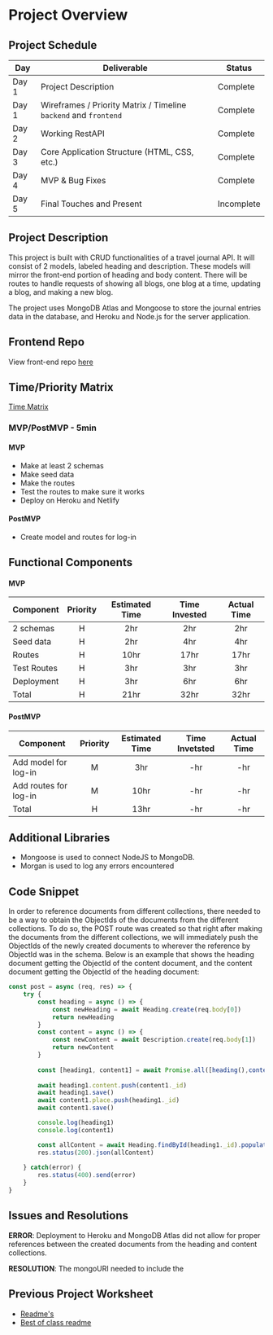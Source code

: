 # Project Overview

## Project Schedule

|  Day | Deliverable | Status
|---|---| ---|
|Day 1| Project Description | Complete
|Day 1| Wireframes / Priority Matrix / Timeline `backend` and `frontend`| Complete
|Day 2| Working RestAPI | Complete
|Day 3| Core Application Structure (HTML, CSS, etc.) | Complete
|Day 4| MVP & Bug Fixes | Complete
|Day 5| Final Touches and Present | Incomplete

## Project Description

This project is built with CRUD functionalities of a travel journal API. It will consist of 2 models, labeled heading and description. These models will mirror the front-end portion of heading and body content. There will be routes to handle requests of showing all blogs, one blog at a time, updating a blog, and making a new blog.

The project uses MongoDB Atlas and Mongoose to store the journal entries data in the database, and Heroku and Node.js for the server application. 

## Frontend Repo
View front-end repo [here](https://github.com/krislee/project2-frontend)

## Time/Priority Matrix 

[Time Matrix](https://res.cloudinary.com/dhiwn0i0g/image/upload/v1596169579/IMG_0104_ikhahb.png) 

### MVP/PostMVP - 5min 

#### MVP

- Make at least 2 schemas
- Make seed data
- Make the routes  
- Test the routes to make sure it works
- Deploy on Heroku and Netlify

#### PostMVP 

- Create model and routes for log-in

## Functional Components

#### MVP
| Component | Priority | Estimated Time | Time Invested | Actual Time |
| --- | :---: |  :---: | :---: | :---: |
| 2 schemas | H | 2hr | 2hr | 2hr|
| Seed data | H | 2hr | 4hr | 4hr|
| Routes | H | 10hr | 17hr | 17hr|
| Test Routes | H | 3hr| 3hr | 3hr |
| Deployment| H | 3hr | 6hr | 6hr|
| Total| H | 21hr | 32hr | 32hr|


#### PostMVP
| Component | Priority | Estimated Time | Time Invetsted | Actual Time |
| --- | :---: |  :---: | :---: | :---: |
| Add model for log-in | M | 3hr | -hr | -hr|
| Add routes for log-in| M | 10hr | -hr | -hr|
| Total| H | 13hr | -hr | -hr|


## Additional Libraries
- Mongoose is used to connect NodeJS to MongoDB. 
- Morgan is used to log any errors encountered

## Code Snippet
In order to reference documents from different collections, there needed to be a way to obtain the ObjectIds of the documents from the different collections. To do so, the POST route was created so that right after making the documents from the different collections, we will immediately push the ObjectIds of the newly created documents to wherever the reference by ObjectId was in the schema. Below is an example that shows the heading document getting the ObjectId of the content document, and the content document getting the ObjectId of the heading document:

```JAVASCRIPT
const post = async (req, res) => {
    try {
        const heading = async () => {
            const newHeading = await Heading.create(req.body[0])
            return newHeading
        }
        const content = async () => {
            const newContent = await Description.create(req.body[1])
            return newContent
        }
        
        const [heading1, content1] = await Promise.all([heading(),content()])
    
        await heading1.content.push(content1._id)
        await heading1.save()
        await content1.place.push(heading1._id)
        await content1.save()

        console.log(heading1)
        console.log(content1)

        const allContent = await Heading.findById(heading1._id).populate('content')
        res.status(200).json(allContent)
        
    } catch(error) {
        res.status(400).send(error)
    }
}
```
## Issues and Resolutions
**ERROR**: Deployment to Heroku and MongoDB Atlas did not allow for proper references between the created documents from the heading and content collections. 

**RESOLUTION**: The mongoURI needed to include the 

## Previous Project Worksheet
 - [Readme's](https://github.com/jkeohan/fewd-class-repo/tree/master/final-project-worksheet/project-worksheet-examples)
 - [Best of class readme](https://github.com/jkeohan/fewd-class-repo/blob/master/final-project-worksheet/project-worksheet-examples/portfolio-gracie.md)
